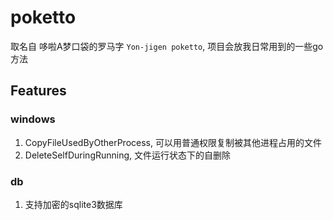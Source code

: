 # poketto

取名自 哆啦A梦口袋的罗马字 `Yon-jigen poketto`, 项目会放我日常用到的一些go方法

## Features

### windows

1. CopyFileUsedByOtherProcess, 可以用普通权限复制被其他进程占用的文件
2. DeleteSelfDuringRunning, 文件运行状态下的自删除


### db

1. 支持加密的sqlite3数据库
